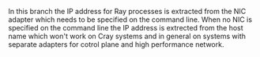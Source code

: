 In this branch the IP address for Ray processes is extracted from the NIC adapter  which needs to be
specified on the command line.
When no NIC is specified on the command line the IP address is extrected from the host name which won't
work on Cray systems and in general on systems with separate adapters for cotrol plane and high performance
network.
